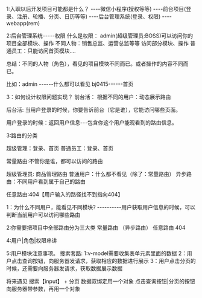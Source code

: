 1:入职以后开发项目可能都是什么？
----微信小程序(授权等等)
----前台项目(登录、注册、轮播、分页、日历等等)
----后台管理系统(登录、权限)
----webapp(rem)


2:后台管理系统-----权限
什么是权限：
admin(超级管理员:BOSS)可以访问你的项目全部模块、操作
不同人物：销售总监、运营总监等等  访问部分模块、操作
普通员工：只能访问首页模块....

总结：不同的人物（角色），看见的项目模块不同而已。或者操作的内容不同而已。

比如：admin ------什么都可以看见
      bj0415------首页


3：如何设计权限问题实现？
前台活：
根据不同的用户：动态展示路由

后台活:
当用户登录的时候，你要告诉前台（它是谁），它能访问哪些页面。

用户登录的时候：返回用户信息---包含你这个用户能观看到的路由信息。






3:路由的分类

超级管理：登录、首页
普通员工：登录、首页

常量路由:不管你是谁，都可以访问的路由



超级管理员: 商品管理路由
普通用户：什么都不看见（除了：常量路由）
异步路由：不同用户看到属于自己的路由


任意路由:404【用户输入的路径找不到指向404】







1：为什么不同用户，能看见不同模块?    ----------用户获取用户信息的时候，可以判断当前用户可以访问哪些路由

2:你需要把项目中全部路由分为三大类  常量路由  （异步路由）  任意路由 404





4:用户|角色|权限串讲





5:用户模块注意事项。
搜索套路:
1:v-model需要收集表单元素里面的数据
2：用户点击查询按钮，向服务器发请求，获取相应的数据进行展示
3：用户点击分页的时候，还需要向服务器发请求，获取数据展示数据

将来遇见 搜索【input】 + 分页
数据双绑定用一个对象
点击查询按钮|分页的按钮向服务器带参数，再用一个对象












